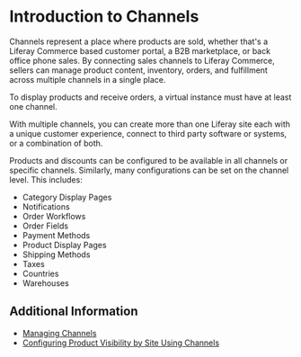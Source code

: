 # Introduction to Channels

Channels represent a place where products are sold, whether that's a Liferay Commerce based customer portal, a B2B marketplace, or back office phone sales. By connecting sales channels to Liferay Commerce, sellers can manage product content, inventory, orders, and fulfillment across multiple channels in a single place.

To display products and receive orders, a virtual instance must have at least one channel.

With multiple channels, you can create more than one Liferay site each with a unique customer experience, connect to third party software or systems, or a combination of both.

Products and discounts can be configured to be available in all channels or specific channels. Similarly, many configurations can be set on the channel level. This includes:

* Category Display Pages
* Notifications
* Order Workflows
* Order Fields
* Payment Methods
* Product Display Pages
* Shipping Methods
* Taxes
* Countries
* Warehouses

## Additional Information

* [Managing Channels](./managing-channels.md)
* [Configuring Product Visibility by Site Using Channels](./configuring-product-visibility-by-site-using-channels.md)
